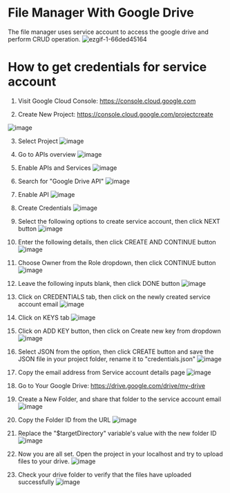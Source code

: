# File Manager With Google Drive
The file manager uses service account to access the google drive and perform CRUD operation.
![ezgif-1-66ded45164](https://user-images.githubusercontent.com/49345140/155968413-a4748435-240a-4297-9eaf-c6f52c43056a.gif)

# How to get credentials for service account

1. Visit Google Cloud Console: 
https://console.cloud.google.com

2. Create New Project: 
https://console.cloud.google.com/projectcreate

![image](https://user-images.githubusercontent.com/49345140/155847262-492179bb-e5f2-4ffd-98f4-42d2f3a07049.png)

3. Select Project
![image](https://user-images.githubusercontent.com/49345140/155847306-6e1640a3-3114-4d4c-9866-910341585aab.png)

4. Go to APIs overview
![image](https://user-images.githubusercontent.com/49345140/155847567-6e89088d-5efb-4ccc-b6ef-9e3372039952.png)

5. Enable APIs and Services
![image](https://user-images.githubusercontent.com/49345140/155847637-6cc53ffa-83c8-46a1-9121-7b8977870348.png)

6. Search for "Google Drive API"
![image](https://user-images.githubusercontent.com/49345140/155847712-134ce036-0ff8-4f95-a7cc-c49bae78f27e.png)

7. Enable API
![image](https://user-images.githubusercontent.com/49345140/155847802-5e9a0276-cdc7-4848-987d-e816016871f2.png)

8. Create Credentials
![image](https://user-images.githubusercontent.com/49345140/155847911-3b3f598b-4f17-4b7c-ba34-c4fa7d6d8d24.png)

9. Select the following options to create service account, then click NEXT button
![image](https://user-images.githubusercontent.com/49345140/155847980-71c38e14-4ac8-4b57-ae67-b7f776f29c29.png)

10. Enter the following details, then click CREATE AND CONTINUE button
![image](https://user-images.githubusercontent.com/49345140/155848054-8859bb83-cd31-40f4-baae-40da55aa3040.png)

11. Choose Owner from the Role dropdown, then click CONTINUE button
![image](https://user-images.githubusercontent.com/49345140/155848122-8822d919-78d1-49fe-b39b-3ace971bd28b.png)

12. Leave the following inputs blank, then click DONE button
![image](https://user-images.githubusercontent.com/49345140/155848174-06bf4297-6584-4e75-84c4-19c973bdbda2.png)

13. Click on CREDENTIALS tab, then click on the newly created service account email
![image](https://user-images.githubusercontent.com/49345140/155848304-1e2e853c-c6c7-46fd-acf2-8f0002352014.png)

14. Click on KEYS tab
![image](https://user-images.githubusercontent.com/49345140/155848714-86be2182-3b18-4b06-a6bc-02bf2248752a.png)

15. Click on ADD KEY button, then click on Create new key from dropdown
![image](https://user-images.githubusercontent.com/49345140/155848783-45987d76-8554-41c3-a45e-8f31b244939e.png)

16. Select JSON from the option, then click CREATE button and save the JSON file in your project folder, rename it to "credentials.json"
![image](https://user-images.githubusercontent.com/49345140/155848817-cca1e507-6a79-4432-8ad2-589dd60164dc.png)

17. Copy the email address from Service account details page
![image](https://user-images.githubusercontent.com/49345140/155848997-45e24666-9bcc-4ab6-a95c-78e0f16c67c6.png)

18. Go to Your Google Drive: 
https://drive.google.com/drive/my-drive

19. Create a New Folder, and share that folder to the service account email
![image](https://user-images.githubusercontent.com/49345140/155849290-22df8bd8-792e-4be4-83f9-faa303265360.png)

20. Copy the Folder ID from the URL
![image](https://user-images.githubusercontent.com/49345140/155849387-b9da09b0-1ce7-43bb-ba4d-30b2b2a04502.png)

21. Replace the "$targetDirectory" variable's value with the new folder ID
![image](https://user-images.githubusercontent.com/49345140/155849439-b43e330f-5338-42c1-afb5-cee45b4037d7.png)

22. Now you are all set. Open the project in your localhost and try to upload files to your drive.
![image](https://user-images.githubusercontent.com/49345140/155849546-697ce5ed-ecb3-4268-a1a5-33209566d497.png)

23. Check your drive folder to verify that the files have uploaded successfully
![image](https://user-images.githubusercontent.com/49345140/155849623-edabfb82-729a-4340-b344-0f08b1b78a80.png)
